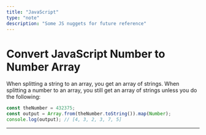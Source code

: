 ```yaml
---
title: "JavaScript"
type: "note"
description: "Some JS nuggets for future reference"
---
```


# Convert JavaScript Number to Number Array

When splitting a string to an array, you get an array of strings. When splitting a number to an array, you still get an array of strings unless you do the following:

```js
const theNumber = 432375;
const output = Array.from(theNumber.toString()).map(Number);
console.log(output); // [4, 3, 2, 3, 7, 5]
```

-----
